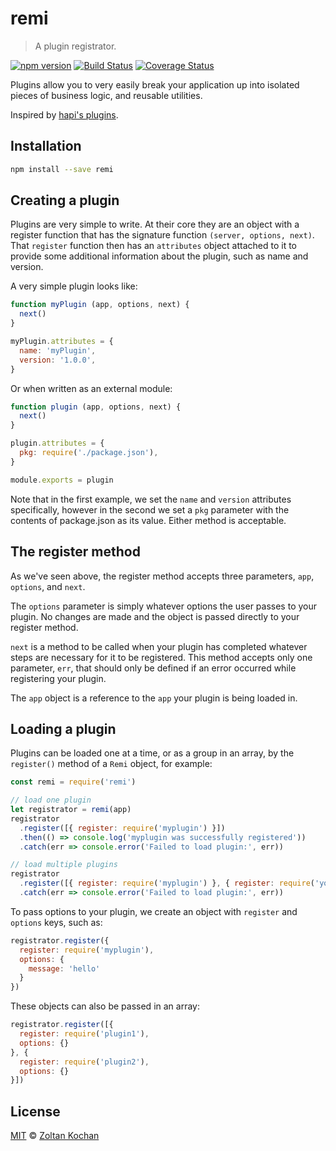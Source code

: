 # remi

> A plugin registrator.

<!--@shields('npm', 'travis', 'coveralls')-->
[![npm version](https://img.shields.io/npm/v/remi.svg)](https://www.npmjs.com/package/remi) [![Build Status](https://img.shields.io/travis/remijs/remi/master.svg)](https://travis-ci.org/remijs/remi) [![Coverage Status](https://img.shields.io/coveralls/remijs/remi/master.svg)](https://coveralls.io/r/remijs/remi?branch=master)
<!--/@-->

Plugins allow you to very easily break your application up into isolated pieces of
business logic, and reusable utilities.

Inspired by [hapi's plugins](http://hapijs.com/tutorials/plugins).

## Installation

```sh
npm install --save remi
```

## Creating a plugin

Plugins are very simple to write. At their core they are an object with a register
function that has the signature function `(server, options, next)`. That `register`
function then has an `attributes` object attached to it to provide some
additional information about the plugin, such as name and version.

A very simple plugin looks like:

```js
function myPlugin (app, options, next) {
  next()
}

myPlugin.attributes = {
  name: 'myPlugin',
  version: '1.0.0',
}
```

Or when written as an external module:

```js
function plugin (app, options, next) {
  next()
}

plugin.attributes = {
  pkg: require('./package.json'),
}

module.exports = plugin
```

Note that in the first example, we set the `name` and `version` attributes specifically,
however in the second we set a `pkg` parameter with the contents of package.json as
its value. Either method is acceptable.

## The register method

As we've seen above, the register method accepts three parameters, `app`, `options`, and `next`.

The `options` parameter is simply whatever options the user passes to your plugin.
No changes are made and the object is passed directly to your register method.

`next` is a method to be called when your plugin has completed whatever steps are
necessary for it to be registered. This method accepts only one parameter, `err`,
that should only be defined if an error occurred while registering your plugin.

The `app` object is a reference to the `app` your plugin is being loaded in.

## Loading a plugin

Plugins can be loaded one at a time, or as a group in an array, by the
`register()` method of a `Remi` object, for example:

```js
const remi = require('remi')

// load one plugin
let registrator = remi(app)
registrator
  .register([{ register: require('myplugin') }])
  .then(() => console.log('myplugin was successfully registered'))
  .catch(err => console.error('Failed to load plugin:', err))

// load multiple plugins
registrator
  .register([{ register: require('myplugin') }, { register: require('yourplugin') }])
  .catch(err => console.error('Failed to load plugin:', err))
```

To pass options to your plugin, we create an object with `register` and `options` keys, such as:

```js
registrator.register({
  register: require('myplugin'),
  options: {
    message: 'hello'
  }
})
```

These objects can also be passed in an array:

```js
registrator.register([{
  register: require('plugin1'),
  options: {}
}, {
  register: require('plugin2'),
  options: {}
}])
```

## License

[MIT](./LICENSE) © [Zoltan Kochan](http://kochan.io)

